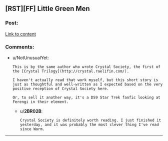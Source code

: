 ## [RST][FF] Little Green Men

### Post:

[Link to content](https://www.fanfiction.net/s/11867818/1/Little-Green-Men)

### Comments:

- u/NotUnusualYet:
  ```
  This is by the same author who wrote Crystal Society, the first of the [Crystal Trilogy](http://crystal.raelifin.com/).

  I haven't actually read that work myself, but this short story is just as thoughtful and well-written as I expected based on the very positive reception of Crystal Society here.

  Or, to sell it another way, it's a DS9 Star Trek fanfic looking at Ferengi in their element.
  ```

  - u/__2BR02B__:
    ```
    Crystal Society is definitely worth reading. I just finished it yesterday, and it was probably the most clever thing I've read since Worm.
    ```

---

